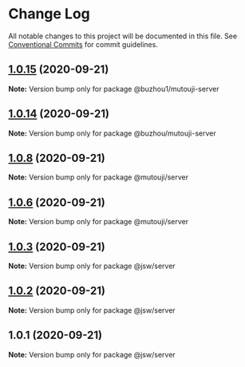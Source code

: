 # Change Log

All notable changes to this project will be documented in this file.
See [Conventional Commits](https://conventionalcommits.org) for commit guidelines.

## [1.0.15](https://github.com/codeoneline/lerna-repo/compare/v1.0.14...v1.0.15) (2020-09-21)

**Note:** Version bump only for package @buzhou1/mutouji-server





## [1.0.14](https://github.com/codeoneline/lerna-repo/compare/v1.0.13...v1.0.14) (2020-09-21)

**Note:** Version bump only for package @buzhou/mutouji-server





## [1.0.8](https://github.com/codeoneline/lerna-repo/compare/v1.0.7...v1.0.8) (2020-09-21)

**Note:** Version bump only for package @mutouji/server





## [1.0.6](https://github.com/codeoneline/lerna-repo/compare/v1.0.5...v1.0.6) (2020-09-21)

**Note:** Version bump only for package @mutouji/server





## [1.0.3](https://github.com/codeoneline/lerna-repo/compare/v1.0.2...v1.0.3) (2020-09-21)

**Note:** Version bump only for package @jsw/server





## [1.0.2](https://github.com/codeoneline/lerna-repo/compare/v1.0.1...v1.0.2) (2020-09-21)

**Note:** Version bump only for package @jsw/server





## 1.0.1 (2020-09-21)

**Note:** Version bump only for package @jsw/server
